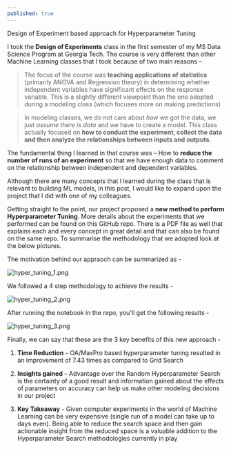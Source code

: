 ```yaml
---
published: true
---
```

Design of Experiment based approach for Hyperparameter Tuning

I took the **Design of Experiments** class in the first semester of my MS Data Science Program at Georgia Tech. The course is very different than other Machine Learning classes that I took because of two main reasons – 

> The focus of the course was **teaching applications of statistics** (primarily ANOVA and Regression theory) in determining whether independent variables have significant effects on the response variable. This is a slightly different viewpoint than the one adopted during a modeling class (which focuses more on making predictions)

> In modeling classes, we do not care about _how_ we got the data, we just _assume there is data_ and we have to create a model. This class actually focused on **how to conduct the experiment, collect the data and then analyze the relationships between inputs and outputs.**

The fundamental thing I learned in that course was – How to **reduce the number of runs of an experiment** so that we have enough data to comment on the relationship between independent and dependent variables. 

Although there are many concepts that I learned during the class that is relevant to building ML models, in this post, I would like to expand upon the project that I did with one of my colleagues. 

Getting straight to the point, our project proposed a **new method to perform Hyperparameter Tuning**. More details about the experiments that we performed can be found on this GitHub repo. There is a PDF file as well that explains each and every concept in great detail and that can also be found on the same repo. To summarise the methodology that we adopted look at the below pictures. 

The motivation behind our appraoch can be summarized as - 

![hyper_tuning_1.png]({{site.baseurl}}/images/hyper_tuning/hyper_tuning_1.png)

We followed a 4 step methodology to achieve the results - 

![hyper_tuning_2.png]({{site.baseurl}}/images/hyper_tuning/hyper_tuning_2.png)

After running the notebook in the repo, you'll get the following results - 

![hyper_tuning_3.png]({{site.baseurl}}/images/hyper_tuning/hyper_tuning_3.png)

Finally, we can say that these are the 3 key benefits of this new approach - 

1. **Time Reduction** – OA/MaxPro based hyperparameter tuning resulted in an improvement of 7.43 times as compared to Grid Search 


2. **Insights gained** – Advantage over the Random Hyperparameter Search is the certainty of a good result and information gained about the effects of parameters on accuracy can help us make other modeling decisions in our project


3. **Key Takeaway** - Given computer experiments in the world of Machine Learning can be very expensive (single run of a model can take up to days even). Being able to reduce the search space and then gain actionable insight from the reduced space is a valuable addition to the Hyperparameter Search methodologies currently in play
